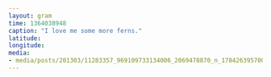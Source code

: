 ```yaml
---
layout: gram
time: 1364038948
caption: "I love me some more ferns."
latitude: 
longitude: 
media:
- media/posts/201303/11283357_969109733134006_2069478870_n_17842639570000351.jpg
---
```

